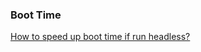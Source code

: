 
### Boot Time

[How to speed up boot time if run headless?](https://www.raspberrypi.org/forums/viewtopic.php?f=29&t=25777&sid=d081bc4d053c45818371c51b44ea8cad)
